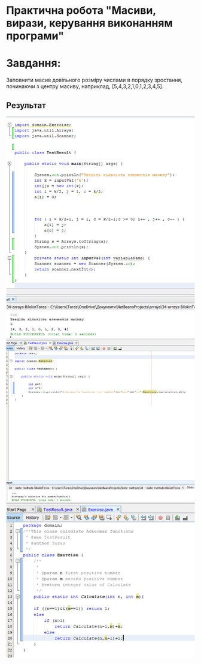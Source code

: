 # Практична робота "Масиви, вирази, керування виконанням програми"
# Завдання:
Заповнити масив довільного розміру числами в порядку зростання, починаючи з центру масиву, наприклад, [5,4,3,2,1,0,1,2,3,4,5].
## Результат 
<img src="https://raw.githubusercontent.com/ppc-ntu-khpi/34-arrays-BilokinTaras/master/%D0%97%D0%BD%D1%96%D0%BC%D0%BE%D0%BA%20%D0%B5%D0%BA%D1%80%D0%B0%D0%BD%D0%B0%20(137).png">
<img src="https://raw.githubusercontent.com/ppc-ntu-khpi/34---static-methods-BilokinTaras/master/2.png">
<img src="https://raw.githubusercontent.com/ppc-ntu-khpi/34---static-methods-BilokinTaras/master/3.png">
